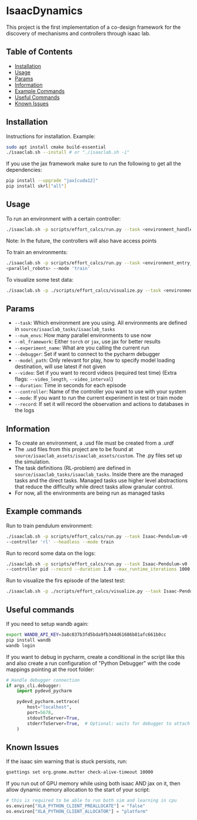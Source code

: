 # IsaacDynamics

This project is the first implementation of a co-design framework for the discovery of mechanisms and controllers
through isaac lab.

## Table of Contents

- [Installation](#installation)
- [Usage](#usage)
- [Params](#params)
- [Information](#information)
- [Example Commands](#example-commands)
- [Useful Commands](#useful-commands)
- [Known Issues](#known-issues)

## Installation

Instructions for installation.
Example:

```bash
sudo apt install cmake build-essential
./isaaclab.sh --install # or "./isaaclab.sh -i"
```

If you use the jax framework make sure to run the following to get all the dependencies:
```bash
pip install --upgrade "jax[cuda12]"
pip install skrl["all"]
```

## Usage

To run an environment with a certain controller:
```bash
./isaaclab.sh -p scripts/effort_calcs/run.py --task <environment_handle> --controller <controler_name> --mode test
```
Note: In the future, the controllers will also have access points

To train an environments:
```bash
./isaaclab.sh -p scripts/effort_calcs/run.py --task <environment_entry_point> --num_envs --controller <rl-based controller>
<parallel_robots> --mode 'train'
```

To visualize some test data:
```bash
./isaaclab.sh -p ./scripts/effort_calcs/visualize.py --task <environment_handle>  --ml_framework <dl-backend>
```

## Params

- `--task`: Which environment are you using. All environments are defined in `source/isaaclab_tasks/isaaclab_tasks`
- `--num_envs`: How many parallel environments to use now
- `--ml_framework`: Either `torch` or `jax`, use jax for better results
- `--experiment_name`: What are you calling the current run
- `--debugger`: Set if want to connect to the pycharm debugger
- `--model_path`: Only relevant for play, how to specify model loading destination, will use latest if not given
- `--video`: Set if you want to record videos (required test time) (Extra flags: `--video_length`, `--video_interval`)
- `--duration`: Time in seconds for each episode
- `--controller`: Name of the controller you want to use with your system
- `--mode`: If you want to run the current experiment in test or train mode
- `--record`: If set it will record the observation and actions to databases in the logs

## Information

- To create an environment, a .usd file must be created from a .urdf
- The .usd files from this project are to be found at `source/isaaclab_assets/isaaclab_assets/custom`. The .py files set up the simulation.
- The task definitions (RL-problem) are defined in `source/isaaclab_tasks/isaaclab_tasks`. Inside there are the
  managed tasks and the direct tasks. Managed tasks use higher level abstractions that reduce the difficulty while
  direct tasks allow granular control.
- For now, all the environments are being run as managed tasks

## Example commands

Run to train pendulum environment:
```bash
./isaaclab.sh -p scripts/effort_calcs/run.py --task Isaac-Pendulum-v0 --num_envs 64 --ml_framework jax
--controller 'rl' --headless --mode train
```

Run to record some data on the logs:
```bash
./isaaclab.sh -p scripts/effort_calcs/run.py --task Isaac-Pendulum-v0 --num_envs 1 --ml_framework jax --mode test
--controller pid --record --duration 1.0 --max_runtime_iterations 1000 --headless
```

Run to visualize the firs episode of the latest test:
```bash
./isaaclab.sh -p ./scripts/effort_calcs/visualize.py --task Isaac-Pendulum-v0  --ml_framework jax
```

## Useful commands

If you need to setup wandb again:
```bash
export WANDB_API_KEY=3a8c037b3fd5bda9fb344d61686b81afc661b0cc
pip install wandb
wandb login
```

If you want to debug in pycharm, create a conditional in the script like this and also create a run configuration of
"Python Debugger" with the code mappings pointing at the root folder:
```python
# Handle debugger connection
if args_cli.debugger:
    import pydevd_pycharm

    pydevd_pycharm.settrace(
        host="localhost",
        port=5678,
        stdoutToServer=True,
        stderrToServer=True,  # Optional: waits for debugger to attach before running
    )
```

## Known Issues

If the isaac sim warning that is stuck persists, run:

```bash
gsettings set org.gnome.mutter check-alive-timeout 10000
```

If you run out of GPU memory while using both isaac AND jax on it, then allow dynamic memory allocation to the start of
your script:
```python
# this is required to be able to run both sim and learning in cpu
os.environ["XLA_PYTHON_CLIENT_PREALLOCATE"] = "false"
os.environ["XLA_PYTHON_CLIENT_ALLOCATOR"] = "platform"
```
